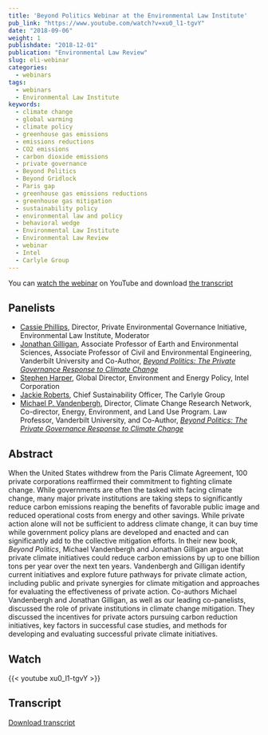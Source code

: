 ```yaml
---
title: 'Beyond Politics Webinar at the Environmental Law Institute'
pub_link: "https://www.youtube.com/watch?v=xu0_l1-tgvY"
date: "2018-09-06"
weight: 1
publishdate: "2018-12-01"
publication: "Environmental Law Review"
slug: eli-webinar
categories: 
  - webinars
tags:
  - webinars
  - Environmental Law Institute
keywords:
  - climate change
  - global warming
  - climate policy
  - greenhouse gas emissions
  - emissions reductions
  - CO2 emissions
  - carbon dioxide emissions
  - private governance
  - Beyond Politics
  - Beyond Gridlock
  - Paris gap
  - greenhouse gas emissions reductions
  - greenhouse gas mitigation
  - sustainability policy
  - environmental law and policy
  - behavioral wedge
  - Environmental Law Institute
  - Environmental Law Review
  - webinar
  - Intel
  - Carlyle Group
---
```


You can [watch the webinar](https://www.youtube.com/watch?v=xu0_l1-tgvY) on YouTube and download [the transcript](/files/pubs/pdfs/phillips_2018_dialogue_beyond_politics.pdf)

## Panelists

* [Cassie Phillips](https://www.eli.org/bios/cassie-phillips), 
  Director, Private Environmental Governance Initiative, 
  Environmental Law Institute, Moderator 
* [Jonathan Gilligan](https://jonathangilligan.org), 
  Associate Professor of Earth and Environmental Sciences, 
  Associate Professor of Civil and Environmental Engineering, 
  Vanderbilt University 
  and Co-Author, 
  [_Beyond Politics: The Private Governance Response to Climate Change_](https://beyondpoliticsbook.com)
* [Stephen Harper](https://www.linkedin.com/in/stephen-harper-99962923/), 
  Global Director, Environment and Energy Policy, 
  Intel Corporation 
* [Jackie Roberts](https://www.carlyle.com/about-carlyle/team/jackie-roberts), 
  Chief Sustainability Officer, 
  The Carlyle Group 
* [Michael P. Vandenbergh](https://law.vanderbilt.edu/bio/michael-vandenbergh), 
  Director, Climate Change Research Network, 
  Co-director, Energy, Environment, and Land Use Program. 
  Law Professor, 
  Vanderbilt University, 
  and Co-Author, 
  [_Beyond Politics: The Private Governance Response to Climate Change_](https://beyondpoliticsbook.com)

## Abstract

When the United States withdrew from the Paris Climate Agreement, 100 private 
corporations reaffirmed their commitment to fighting climate change. While 
governments are often the tasked with facing climate change, many major private 
institutions are taking steps to significantly reduce carbon emissions reaping 
the benefits of favorable public image and reduced operational costs from energy
and other savings. While private action alone will not be sufficient to address 
climate change, it can buy time while government policy plans are developed and 
enacted and can significantly add to the collective mitigation efforts. 
In their new book, _Beyond Politics_, Michael Vandenbergh and Jonathan Gilligan 
argue that private climate initiatives could reduce carbon emissions by up to 
one billion tons per year over the next ten years. Vandenbergh and Gilligan 
identify current initiatives and explore future pathways for private climate action, 
including public and private synergies for climate mitigation and approaches for 
evaluating the effectiveness of private action. Co-authors Michael Vandenbergh and 
Jonathan Gilligan, as well as our leading co-panelists, discussed the role of 
private institutions in climate change mitigation. They discussed the incentives 
for private actors pursuing carbon reduction initiatives, key factors in successful 
case studies, and methods for developing and evaluating successful private 
climate initiatives. 

## Watch

{{< youtube xu0_l1-tgvY >}}

## Transcript

[Download transcript](/files/beyond_politics_webinar.pdf)
